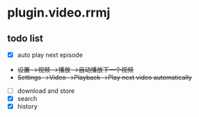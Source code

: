# plugin.video.rrmj

## todo list
- [x] auto play next episode
- ~~设置-->视频-->播放-->自动播放下一个视频~~
- ~~Settings-->Video-->Playback-->Play next video automatically~~
- [ ] download and store
- [x] search
- [x] history
